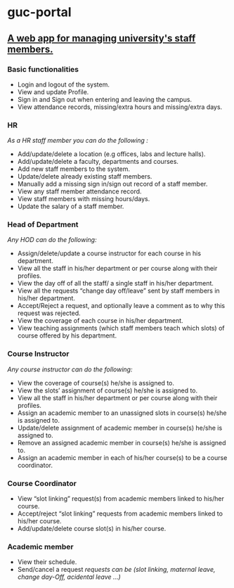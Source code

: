 # guc-portal
## [A web app for managing university's staff members.](https://gucportal.herokuapp.com/)

### Basic functionalities
* Login and logout of the system.
* View and update Profile.
* Sign in and Sign out when entering and leaving the campus.
* View attendance records, missing/extra hours and missing/extra days.

### HR
*As a HR staff member you can do the following :* 
* Add/update/delete a location (e.g offices, labs and lecture halls).
* Add/update/delete a faculty, departments and courses.
* Add new staff members to the system.
* Update/delete already existing staff members.
* Manually add a missing sign in/sign out record of a staff member.
* View any staff member attendance record.
* View staff members with missing hours/days.
* Update the salary of a staff member.

### Head of Department
*Any HOD can do the following:*
* Assign/delete/update a course instructor for each course in his department.
* View all the staff in his/her department or per course along with their profiles.
* View the day off of all the staff/ a single staff in his/her department.
* View all the requests “change day off/leave” sent by staff members in his/her department.
* Accept/Reject a request, and optionally leave a comment as to why this request was rejected.
* View the coverage of each course in his/her department.
* View teaching assignments (which staff members teach which slots) of course offered by
his department.

### Course Instructor
*Any course instructor can do the following:*
* View the coverage of course(s) he/she is assigned to.
* View the slots’ assignment of course(s) he/she is assigned to.
* View all the staff in his/her department or per course along with their profiles.
* Assign an academic member to an unassigned slots in course(s) he/she is assigned to.
* Update/delete assignment of academic member in course(s) he/she is assigned to.
* Remove an assigned academic member in course(s) he/she is assigned to.
* Assign an academic member in each of his/her course(s) to be a course coordinator.

### Course Coordinator
* View “slot linking” request(s) from academic members linked to his/her course.
* Accept/reject “slot linking” requests from academic members linked to his/her course.
* Add/update/delete course slot(s) in his/her course.

### Academic member
* View their schedule. 
* Send/cancel a request 
*requests can be (slot linking, maternal leave, change day-Off, acidental leave ...)*
